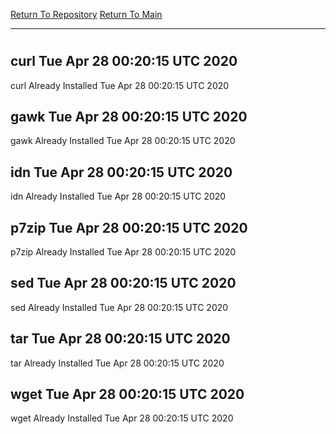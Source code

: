 [Return To Repository](https://github.com/deathbybandaid/piholeparser/)
[Return To Main](https://github.com/deathbybandaid/piholeparser/blob/master/RecentRunLogs/Mainlog.md)
____________________________________
# 
## curl Tue Apr 28 00:20:15 UTC 2020
curl Already Installed Tue Apr 28 00:20:15 UTC 2020
## gawk Tue Apr 28 00:20:15 UTC 2020
gawk Already Installed Tue Apr 28 00:20:15 UTC 2020
## idn Tue Apr 28 00:20:15 UTC 2020
idn Already Installed Tue Apr 28 00:20:15 UTC 2020
## p7zip Tue Apr 28 00:20:15 UTC 2020
p7zip Already Installed Tue Apr 28 00:20:15 UTC 2020
## sed Tue Apr 28 00:20:15 UTC 2020
sed Already Installed Tue Apr 28 00:20:15 UTC 2020
## tar Tue Apr 28 00:20:15 UTC 2020
tar Already Installed Tue Apr 28 00:20:15 UTC 2020
## wget Tue Apr 28 00:20:15 UTC 2020
wget Already Installed Tue Apr 28 00:20:15 UTC 2020

